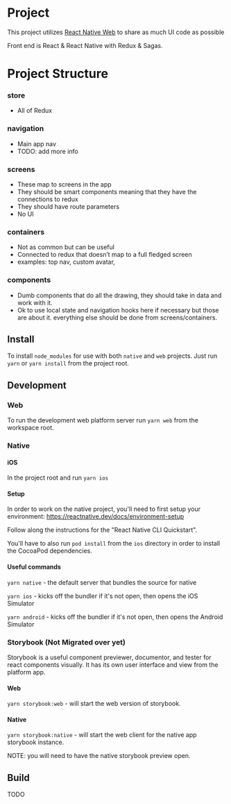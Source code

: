 # Project

This project utilizes [React Native Web](https://www.npmjs.com/package/react-native-web) to share as much UI code as possible

Front end is React & React Native with Redux & Sagas.

# Project Structure

### store

- All of Redux

### navigation

- Main app nav
- TODO: add more info

### screens

- These map to screens in the app
- They should be smart components meaning that they have the connections to redux
- They should have route parameters
- No UI

### containers

- Not as common but can be useful
- Connected to redux that doesn’t map to a full fledged screen
- examples: top nav, custom avatar,

### components

- Dumb components that do all the drawing, they should take in data and work with it.
- Ok to use local state and navigation hooks here if necessary but those are about it. everything else should be done from screens/containers.

## Install

To install `node_modules` for use with both `native` and `web` projects. Just run `yarn` or `yarn install` from the project root.

## Development

### Web

To run the development web platform server run `yarn web` from the workspace root.

### Native

#### iOS

In the project root and run `yarn ios`

#### Setup

In order to work on the native project, you'll need to first setup your environment: https://reactnative.dev/docs/environment-setup

Follow along the instructions for the "React Native CLI Quickstart".

You'll have to also run `pod install` from the `ios` directory in order to install the CocoaPod dependencies.

#### Useful commands

`yarn native` - the default server that bundles the source for native

`yarn ios` - kicks off the bundler if it's not open, then opens the iOS Simulator

`yarn android` - kicks off the bundler if it's not open, then opens the Android Simulator

### Storybook (Not Migrated over yet)

Storybook is a useful component previewer, documentor, and tester for react components visually. It has its own user interface and view from the platform app.

#### Web

`yarn storybook:web` - will start the web version of storybook.

#### Native

`yarn storybook:native` - will start the web client for the native app storybook instance.

NOTE: you will need to have the native storybook preview open.

## Build

TODO
